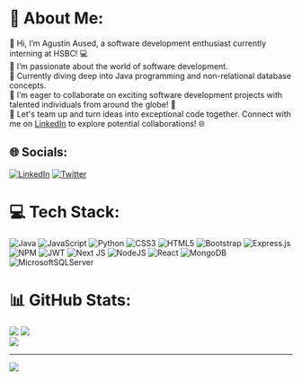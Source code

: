 # 💫 About Me:
👋 Hi, I’m Agustin Aused, a software development enthusiast currently interning at HSBC! 💻<br>👀 I’m passionate about the world of software development.<br>🌱 Currently diving deep into Java programming and non-relational database concepts.<br>💞️ I’m eager to collaborate on exciting software development projects with talented individuals from around the globe! 🚀<br>🤝 Let's team up and turn ideas into exceptional code together. Connect with me on [LinkedIn](https://linkedin.com/in/agustinaused)  to explore potential collaborations! 🌐


## 🌐 Socials:
[![LinkedIn](https://img.shields.io/badge/LinkedIn-%230077B5.svg?logo=linkedin&logoColor=white)](https://linkedin.com/in/agustinaused) [![Twitter](https://img.shields.io/badge/Twitter-%231DA1F2.svg?logo=Twitter&logoColor=white)](https://twitter.com/AgusAused) 



# 💻 Tech Stack:
![Java](https://img.shields.io/badge/java-%23ED8B00.svg?style=for-the-badge&logo=openjdk&logoColor=white) ![JavaScript](https://img.shields.io/badge/javascript-%23323330.svg?style=for-the-badge&logo=javascript&logoColor=%23F7DF1E) ![Python](https://img.shields.io/badge/python-3670A0?style=for-the-badge&logo=python&logoColor=ffdd54) ![CSS3](https://img.shields.io/badge/css3-%231572B6.svg?style=for-the-badge&logo=css3&logoColor=white) ![HTML5](https://img.shields.io/badge/html5-%23E34F26.svg?style=for-the-badge&logo=html5&logoColor=white) ![Bootstrap](https://img.shields.io/badge/bootstrap-%238511FA.svg?style=for-the-badge&logo=bootstrap&logoColor=white) ![Express.js](https://img.shields.io/badge/express.js-%23404d59.svg?style=for-the-badge&logo=express&logoColor=%2361DAFB) ![NPM](https://img.shields.io/badge/NPM-%23CB3837.svg?style=for-the-badge&logo=npm&logoColor=white) ![JWT](https://img.shields.io/badge/JWT-black?style=for-the-badge&logo=JSON%20web%20tokens) ![Next JS](https://img.shields.io/badge/Next-black?style=for-the-badge&logo=next.js&logoColor=white) ![NodeJS](https://img.shields.io/badge/node.js-6DA55F?style=for-the-badge&logo=node.js&logoColor=white) ![React](https://img.shields.io/badge/react-%2320232a.svg?style=for-the-badge&logo=react&logoColor=%2361DAFB) ![MongoDB](https://img.shields.io/badge/MongoDB-%234ea94b.svg?style=for-the-badge&logo=mongodb&logoColor=white) ![MicrosoftSQLServer](https://img.shields.io/badge/Microsoft%20SQL%20Server-CC2927?style=for-the-badge&logo=microsoft%20sql%20server&logoColor=white)
# 📊 GitHub Stats:
![](https://github-readme-stats.vercel.app/api?username=AgustinAused&theme=dark&hide_border=false&include_all_commits=true&count_private=false)
![](https://github-readme-streak-stats.herokuapp.com/?user=AgustinAused&theme=dark&hide_border=false)<br/>
![](https://github-readme-stats.vercel.app/api/top-langs/?username=AgustinAused&theme=dark&hide_border=false&include_all_commits=true&count_private=false&layout=compact)

---
[![](https://visitcount.itsvg.in/api?id=AgustinAused&icon=0&color=0)](https://visitcount.itsvg.in)
